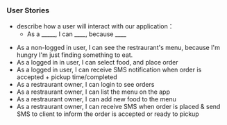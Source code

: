 ### User Stories
- describe how a user will interact with our application：
  - As a _____, I can ____, because ____

* As a non-logged in user, I can see the restraurant's menu, because I'm hungry I'm just finding something to eat.
* As a logged in in user, I can select food, and place order
* As a logged in user, I can receive SMS notification when order is accepted + pickup time/completed
* As a restraurant owner, I can login to see orders
* As a restraurant owner, I can list the menu on the app
* As a restraurant owner, I can add new food to the menu
* As a restraurant owner, I can receive SMS when order is placed & send SMS to client to inform the order is accepted or ready to pickup
